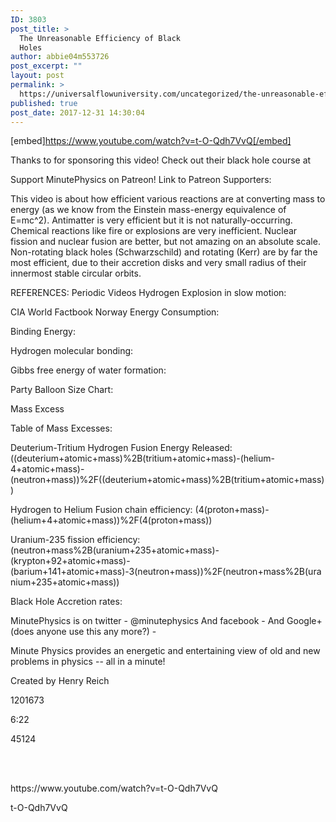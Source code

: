 ```yaml
---
ID: 3803
post_title: >
  The Unreasonable Efficiency of Black
  Holes
author: abbie04m553726
post_excerpt: ""
layout: post
permalink: >
  https://universalflowuniversity.com/uncategorized/the-unreasonable-efficiency-of-black-holes/
published: true
post_date: 2017-12-31 14:30:04
---
```

[embed]https://www.youtube.com/watch?v=t-O-Qdh7VvQ[/embed]<br>
<p>Thanks to  for sponsoring this video! Check out their black hole course at 

Support MinutePhysics on Patreon! 
Link to Patreon Supporters: 

This video is about how efficient various reactions are at converting mass to energy (as we know from the Einstein mass-energy equivalence of E=mc^2). Antimatter is very efficient but it is not naturally-occurring. Chemical reactions like fire or explosions are very inefficient. Nuclear fission and nuclear fusion are better, but not amazing on an absolute scale. Non-rotating black holes (Schwarzschild) and rotating (Kerr) are by far the most efficient, due to their accretion disks and very small radius of their innermost stable circular orbits.   

REFERENCES:
Periodic Videos Hydrogen Explosion in slow motion: 

CIA World Factbook Norway Energy Consumption: 

Binding Energy: 

Hydrogen molecular bonding: 

Gibbs free energy of water formation: 

Party Balloon Size Chart: 

Mass Excess 

Table of Mass Excesses: 

Deuterium-Tritium Hydrogen Fusion Energy Released: ((deuterium+atomic+mass)%2B(tritium+atomic+mass)-(helium-4+atomic+mass)-(neutron+mass))%2F((deuterium+atomic+mass)%2B(tritium+atomic+mass))

Hydrogen to Helium Fusion chain efficiency: (4(proton+mass)-(helium+4+atomic+mass))%2F(4(proton+mass))

Uranium-235 fission efficiency: (neutron+mass%2B(uranium+235+atomic+mass)-(krypton+92+atomic+mass)-(barium+141+atomic+mass)-3(neutron+mass))%2F(neutron+mass%2B(uranium+235+atomic+mass))

Black Hole Accretion rates: 


MinutePhysics is on twitter - @minutephysics
And facebook - 
And Google+ (does anyone use this any more?) - 

Minute Physics provides an energetic and entertaining view of old and new problems in physics -- all in a minute!

Created by Henry Reich</p>
<p>1201673</p>
<p>6:22</p>
<p>45124</p>
<br></br>
<p>https://www.youtube.com/watch?v=t-O-Qdh7VvQ</p>
<p>t-O-Qdh7VvQ</p>